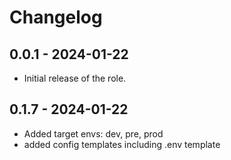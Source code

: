 # Changelog

## 0.0.1 - 2024-01-22
- Initial release of the role.

## 0.1.7 - 2024-01-22
- Added target envs: dev, pre, prod
- added config templates including .env template
